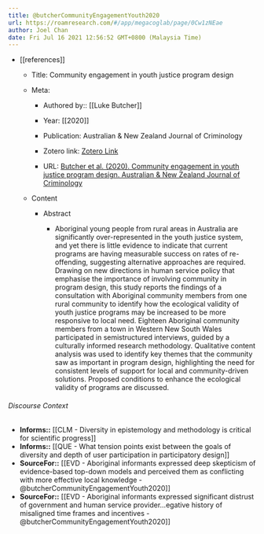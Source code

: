 ```yaml
---
title: @butcherCommunityEngagementYouth2020
url: https://roamresearch.com/#/app/megacoglab/page/0Cw1zNEae
author: Joel Chan
date: Fri Jul 16 2021 12:56:52 GMT+0800 (Malaysia Time)
---
```


- [[references]]

    - Title: Community engagement in youth justice program design

    - Meta:

        - Authored by:: [[Luke Butcher]]

        - Year: [[2020]]

        - Publication: Australian & New Zealand Journal of Criminology

        - Zotero link: [Zotero Link](zotero://select/items/7_7MBHIPG5)

        - URL: [Butcher et al. (2020). Community engagement in youth justice program design. Australian & New Zealand Journal of Criminology](http://journals.sagepub.com/doi/10.1177/0004865820933332)

    - Content

        - Abstract

            - Aboriginal young people from rural areas in Australia are significantly over-represented in the youth justice system, and yet there is little evidence to indicate that current programs are having measurable success on rates of re-offending, suggesting alternative approaches are required. Drawing on new directions in human service policy that emphasise the importance of involving community in program design, this study reports the findings of a consultation with Aboriginal community members from one rural community to identify how the ecological validity of youth justice programs may be increased to be more responsive to local need. Eighteen Aboriginal community members from a town in Western New South Wales participated in semistructured interviews, guided by a culturally informed research methodology. Qualitative content analysis was used to identify key themes that the community saw as important in program design, highlighting the need for consistent levels of support for local and community-driven solutions. Proposed conditions to enhance the ecological validity of programs are discussed.

###### Discourse Context

- **Informs::** [[CLM - Diversity in epistemology and methodology is critical for scientific progress]]
- **Informs::** [[QUE - What tension points exist between the goals of diversity and depth of user participation in participatory design]]
- **SourceFor::** [[EVD - Aboriginal informants expressed deep skepticism of evidence-based top-down models and perceived them as conflicting with more effective local knowledge - @butcherCommunityEngagementYouth2020]]
- **SourceFor::** [[EVD - Aboriginal informants expressed significant distrust of government and human service provider...egative history of misaligned time frames and incentives - @butcherCommunityEngagementYouth2020]]
